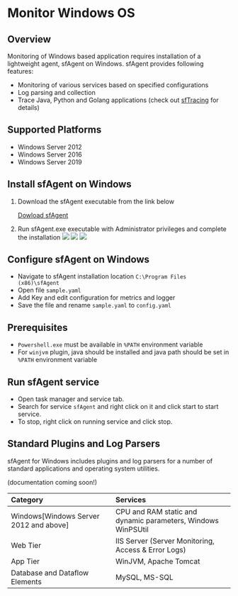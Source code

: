 # Monitor Windows OS

## Overview

Monitoring of Windows based application requires installation of a lightweight agent, sfAgent on Windows. sfAgent provides following features:

- Monitoring of various services based on specified configurations
- Log parsing and collection
- Trace Java, Python and Golang applications (check out [sfTracing](/docs/selfhosted-lite/category/tracing) for details)

## Supported Platforms

- Windows Server 2012
- Windows Server 2016
- Windows Server 2019

## Install sfAgent on Windows

1. Download the sfAgent executable from the link below

   <a href="https://github.com/snappyflow/apm-agent-windows/releases/latest/download/SfagentSetup.exe">Dowload sfAgent</a>

2. Run sfAgent.exe executable with Administrator privileges and complete the installation
   <img src="/img/sfagent_windows/1.png" />
   <img src="/img/sfagent_windows/2.png" /> 
   <img src="/img/sfagent_windows/3.png" /> 

## Configure sfAgent on Windows

- Navigate to sfAgent installation location `C:\Program Files (x86)\sfAgent`
- Open file `sample.yaml`
- Add Key and edit configuration for metrics and logger
- Save the file and rename `sample.yaml` to `config.yaml`

## Prerequisites

- `Powershell.exe` must be available in `%PATH` environment variable
- For `winjvm` plugin, java should be installed and java path should be set in `%PATH` environment variable

## Run sfAgent service

- Open task manager and service tab.
- Search for service `sfAgent` and right click on it and click start to start service.
- To stop, right click on running service and click stop.

## Standard Plugins and Log Parsers

sfAgent for Windows includes plugins and log parsers for a number of standard applications and operating system utilities.

(documentation coming soon!)

| Category                               | Services                                                     |
| :------------------------------------- | :----------------------------------------------------------- |
| Windows[Windows Server 2012 and above] | CPU and RAM static and dynamic parameters, Windows WinPSUtil |
| Web Tier                               | IIS Server (Server Monitoring, Access & Error Logs)          |
| App Tier                               | WinJVM, Apache Tomcat                                        |
| Database and Dataflow Elements           | MySQL, MS-SQL                                                |
